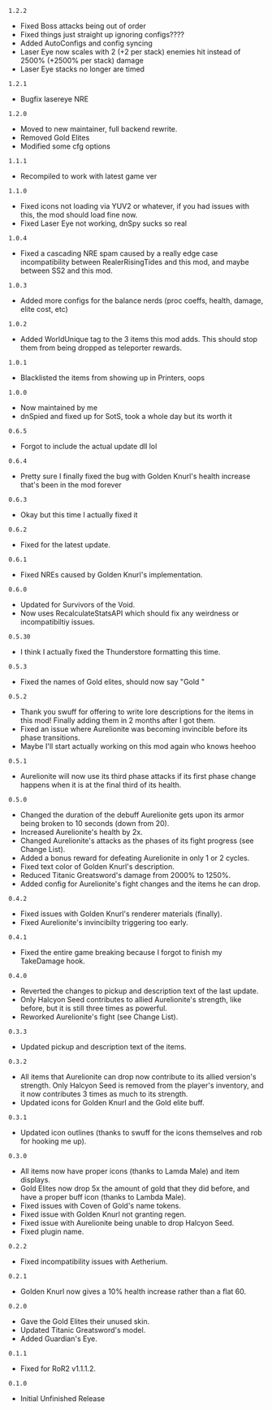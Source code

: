 `1.2.2`

- Fixed Boss attacks being out of order
- Fixed things just straight up ignoring configs???? 
- Added AutoConfigs and config syncing
- Laser Eye now scales with 2 (+2 per stack) enemies hit instead of 2500% (+2500% per stack) damage
- Laser Eye stacks no longer are timed

`1.2.1`

- Bugfix lasereye NRE

`1.2.0`

- Moved to new maintainer, full backend rewrite.
- Removed Gold Elites
- Modified some cfg options

`1.1.1`
- Recompiled to work with latest game ver

`1.1.0`
- Fixed icons not loading via YUV2 or whatever, if you had issues with this, the mod should load fine now.
- Fixed Laser Eye not working, dnSpy sucks so real

`1.0.4`
- Fixed a cascading NRE spam caused by a really edge case incompatibility between RealerRisingTides and this mod, and maybe between SS2 and this mod.

`1.0.3`
- Added more configs for the balance nerds (proc coeffs, health, damage, elite cost, etc)

`1.0.2`
- Added WorldUnique tag to the 3 items this mod adds. This should stop them from being dropped as teleporter rewards.

`1.0.1`
- Blacklisted the items from showing up in Printers, oops

`1.0.0`
- Now maintained by me
- dnSpied and fixed up for SotS, took a whole day but its worth it

`0.6.5`
- Forgot to include the actual update dll lol

`0.6.4`
- Pretty sure I finally fixed the bug with Golden Knurl's health increase that's been in the mod forever

`0.6.3`
- Okay but this time I actually fixed it

`0.6.2`
- Fixed for the latest update.

`0.6.1`
- Fixed NREs caused by Golden Knurl's implementation.

`0.6.0`
- Updated for Survivors of the Void.
- Now uses RecalculateStatsAPI which should fix any weirdness or incompatibiltiy issues.

`0.5.30`
- I think I actually fixed the Thunderstore formatting this time.

`0.5.3`
- Fixed the names of Gold elites, should now say "Gold <character name>"

`0.5.2`
- Thank you swuff for offering to write lore descriptions for the items in this mod! Finally adding them in 2 months after I got them.
- Fixed an issue where Aurelionite was becoming invincible before its phase transitions.
- Maybe I'll start actually working on this mod again who knows heehoo

`0.5.1`
- Aurelionite will now use its third phase attacks if its first phase change happens when it is at the final third of its health.

`0.5.0`
- Changed the duration of the debuff Aurelionite gets upon its armor being broken to 10 seconds (down from 20).
- Increased Aurelionite's health by 2x.
- Changed Aurelionite's attacks as the phases of its fight progress (see Change List).
- Added a bonus reward for defeating Aurelionite in only 1 or 2 cycles.
- Fixed text color of Golden Knurl's description.
- Reduced Titanic Greatsword's damage from 2000% to 1250%.
- Added config for Aurelionite's fight changes and the items he can drop.

`0.4.2`
- Fixed issues with Golden Knurl's renderer materials (finally).
- Fixed Aurelionite's invincibilty triggering too early.

`0.4.1`
- Fixed the entire game breaking because I forgot to finish my TakeDamage hook.

`0.4.0`
- Reverted the changes to pickup and description text of the last update.
- Only Halcyon Seed contributes to allied Aurelionite's strength, like before, but it is still three times as powerful.
- Reworked Aurelionite's fight (see Change List).

`0.3.3`
- Updated pickup and description text of the items.

`0.3.2`
- All items that Aurelionite can drop now contribute to its allied version's strength. Only Halcyon Seed is removed from the player's inventory, and it now contributes 3 times as much to its strength.
- Updated icons for Golden Knurl and the Gold elite buff.

`0.3.1`
- Updated icon outlines (thanks to swuff for the icons themselves and rob for hooking me up).

`0.3.0`
- All items now have proper icons (thanks to Lamda Male) and item displays.
- Gold Elites now drop 5x the amount of gold that they did before, and have a proper buff icon (thanks to Lambda Male).
- Fixed issues with Coven of Gold's name tokens.
- Fixed issue with Golden Knurl not granting regen.
- Fixed issue with Aurelionite being unable to drop Halcyon Seed.
- Fixed plugin name.

`0.2.2`
- Fixed incompatibility issues with Aetherium.

`0.2.1`
- Golden Knurl now gives a 10% health increase rather than a flat 60.

`0.2.0`
- Gave the Gold Elites their unused skin.
- Updated Titanic Greatsword's model.
- Added Guardian's Eye.

`0.1.1`
- Fixed for RoR2 v1.1.1.2.

`0.1.0`
- Initial Unfinished Release